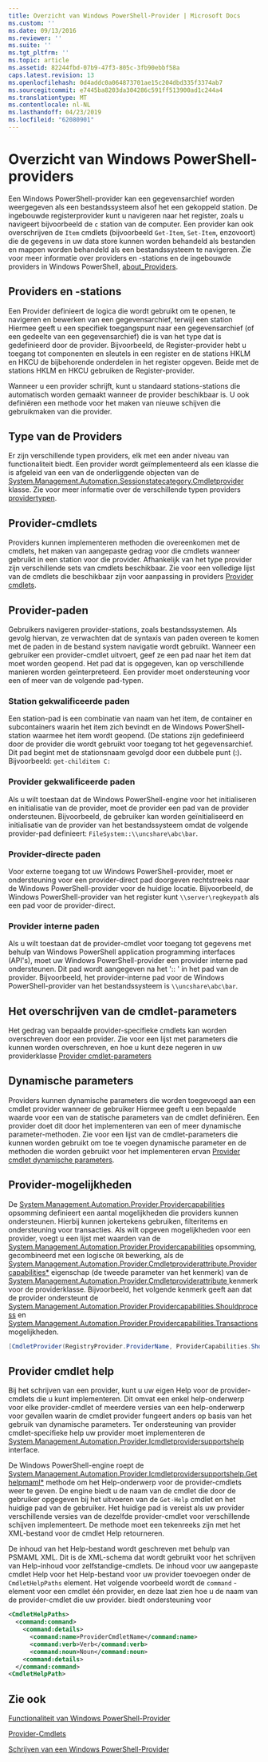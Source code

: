 ```yaml
---
title: Overzicht van Windows PowerShell-Provider | Microsoft Docs
ms.custom: ''
ms.date: 09/13/2016
ms.reviewer: ''
ms.suite: ''
ms.tgt_pltfrm: ''
ms.topic: article
ms.assetid: 82244fbd-07b9-47f3-805c-3fb90ebbf58a
caps.latest.revision: 13
ms.openlocfilehash: 0d4addc0a064873701ae15c204dbd335f3374ab7
ms.sourcegitcommit: e7445ba8203da304286c591ff513900ad1c244a4
ms.translationtype: MT
ms.contentlocale: nl-NL
ms.lasthandoff: 04/23/2019
ms.locfileid: "62080901"
---
```

# <a name="windows-powershell-provider-overview"></a>Overzicht van Windows PowerShell-providers

Een Windows PowerShell-provider kan een gegevensarchief worden weergegeven als een bestandssysteem alsof het een gekoppeld station. De ingebouwde registerprovider kunt u navigeren naar het register, zoals u navigeert bijvoorbeeld de `c` station van de computer. Een provider kan ook overschrijven de `Item` cmdlets (bijvoorbeeld `Get-Item`, `Set-Item`, enzovoort) die de gegevens in uw data store kunnen worden behandeld als bestanden en mappen worden behandeld als een bestandssysteem te navigeren. Zie voor meer informatie over providers en -stations en de ingebouwde providers in Windows PowerShell, [about_Providers](/powershell/module/microsoft.powershell.core/about/about_providers).

## <a name="providers-and-drives"></a>Providers en -stations

Een Provider definieert de logica die wordt gebruikt om te openen, te navigeren en bewerken van een gegevensarchief, terwijl een station Hiermee geeft u een specifiek toegangspunt naar een gegevensarchief (of een gedeelte van een gegevensarchief) die is van het type dat is gedefinieerd door de provider. Bijvoorbeeld, de Register-provider hebt u toegang tot componenten en sleutels in een register en de stations HKLM en HKCU de bijbehorende onderdelen in het register opgeven. Beide met de stations HKLM en HKCU gebruiken de Register-provider.

Wanneer u een provider schrijft, kunt u standaard stations-stations die automatisch worden gemaakt wanneer de provider beschikbaar is. U ook definiëren een methode voor het maken van nieuwe schijven die gebruikmaken van die provider.

## <a name="type-of-providers"></a>Type van de Providers

Er zijn verschillende typen providers, elk met een ander niveau van functionaliteit biedt. Een provider wordt geïmplementeerd als een klasse die is afgeleid van een van de onderliggende objecten van de [System.Management.Automation.Sessionstatecategory.Cmdletprovider](/dotnet/api/System.Management.Automation.SessionStateCategory.CmdletProvider) klasse. Zie voor meer informatie over de verschillende typen providers [providertypen](./provider-types.md).

## <a name="provider-cmdlets"></a>Provider-cmdlets

Providers kunnen implementeren methoden die overeenkomen met de cmdlets, het maken van aangepaste gedrag voor die cmdlets wanneer gebruikt in een station voor die provider. Afhankelijk van het type provider zijn verschillende sets van cmdlets beschikbaar. Zie voor een volledige lijst van de cmdlets die beschikbaar zijn voor aanpassing in providers [Provider cmdlets](./provider-cmdlets.md).

## <a name="provider-paths"></a>Provider-paden

Gebruikers navigeren provider-stations, zoals bestandssystemen. Als gevolg hiervan, ze verwachten dat de syntaxis van paden overeen te komen met de paden in de bestand system navigatie wordt gebruikt. Wanneer een gebruiker een provider-cmdlet uitvoert, geef ze een pad naar het item dat moet worden geopend. Het pad dat is opgegeven, kan op verschillende manieren worden geïnterpreteerd. Een provider moet ondersteuning voor een of meer van de volgende pad-typen.

### <a name="drive-qualified-paths"></a>Station gekwalificeerde paden

Een station-pad is een combinatie van naam van het item, de container en subcontainers waarin het item zich bevindt en de Windows PowerShell-station waarmee het item wordt geopend. (De stations zijn gedefinieerd door de provider die wordt gebruikt voor toegang tot het gegevensarchief. Dit pad begint met de stationsnaam gevolgd door een dubbele punt (:). Bijvoorbeeld: `get-childitem C:`

### <a name="provider-qualified-paths"></a>Provider gekwalificeerde paden

Als u wilt toestaan dat de Windows PowerShell-engine voor het initialiseren en initialisatie van de provider, moet de provider een pad van de provider ondersteunen. Bijvoorbeeld, de gebruiker kan worden geïnitialiseerd en initialisatie van de provider van het bestandssysteem omdat de volgende provider-pad definieert: `FileSystem::\\uncshare\abc\bar`.

### <a name="provider-direct-paths"></a>Provider-directe paden

Voor externe toegang tot uw Windows PowerShell-provider, moet er ondersteuning voor een provider-direct pad doorgeven rechtstreeks naar de Windows PowerShell-provider voor de huidige locatie. Bijvoorbeeld, de Windows PowerShell-provider van het register kunt `\\server\regkeypath` als een pad voor de provider-direct.

### <a name="provider-internal-paths"></a>Provider interne paden

Als u wilt toestaan dat de provider-cmdlet voor toegang tot gegevens met behulp van Windows PowerShell application programming interfaces (API's), moet uw Windows PowerShell-provider een provider interne pad ondersteunen. Dit pad wordt aangegeven na het ':: ' in het pad van de provider. Bijvoorbeeld, het provider-interne pad voor de Windows PowerShell-provider van het bestandssysteem is `\\uncshare\abc\bar`.

## <a name="overriding-cmdlet-parameters"></a>Het overschrijven van de cmdlet-parameters

Het gedrag van bepaalde provider-specifieke cmdlets kan worden overschreven door een provider. Zie voor een lijst met parameters die kunnen worden overschreven, en hoe u kunt deze negeren in uw providerklasse [Provider cmdlet-parameters](./provider-cmdlet-parameters.md)

## <a name="dynamic-parameters"></a>Dynamische parameters

Providers kunnen dynamische parameters die worden toegevoegd aan een cmdlet provider wanneer de gebruiker Hiermee geeft u een bepaalde waarde voor een van de statische parameters van de cmdlet definiëren. Een provider doet dit door het implementeren van een of meer dynamische parameter-methoden. Zie voor een lijst van de cmdlet-parameters die kunnen worden gebruikt om toe te voegen dynamische parameter en de methoden die worden gebruikt voor het implementeren ervan [Provider cmdlet dynamische parameters](./provider-cmdlet-dynamic-parameters.md).

## <a name="provider-capabilities"></a>Provider-mogelijkheden

De [System.Management.Automation.Provider.Providercapabilities](/dotnet/api/System.Management.Automation.Provider.ProviderCapabilities) opsomming definieert een aantal mogelijkheden die providers kunnen ondersteunen. Hierbij kunnen jokertekens gebruiken, filteritems en ondersteuning voor transacties. Als wilt opgeven mogelijkheden voor een provider, voegt u een lijst met waarden van de [System.Management.Automation.Provider.Providercapabilities](/dotnet/api/System.Management.Automation.Provider.ProviderCapabilities) opsomming, gecombineerd met een logische `OR` bewerking, als de [ System.Management.Automation.Provider.Cmdletproviderattribute.Providercapabilities*](/dotnet/api/System.Management.Automation.Provider.CmdletProviderAttribute.ProviderCapabilities) eigenschap (de tweede parameter van het kenmerk) van de [System.Management.Automation.Provider.Cmdletproviderattribute ](/dotnet/api/System.Management.Automation.Provider.CmdletProviderAttribute) kenmerk voor de providerklasse. Bijvoorbeeld, het volgende kenmerk geeft aan dat de provider ondersteunt de [System.Management.Automation.Provider.Providercapabilities.Shouldprocess](/dotnet/api/System.Management.Automation.Provider.ProviderCapabilities.ShouldProcess) en [ System.Management.Automation.Provider.Providercapabilities.Transactions](/dotnet/api/System.Management.Automation.Provider.ProviderCapabilities.Transactions) mogelijkheden.

```csharp
[CmdletProvider(RegistryProvider.ProviderName, ProviderCapabilities.ShouldProcess | ProviderCapabilities.Transactions)]

```

## <a name="provider-cmdlet-help"></a>Provider cmdlet help

Bij het schrijven van een provider, kunt u uw eigen Help voor de provider-cmdlets die u kunt implementeren. Dit omvat een enkel help-onderwerp voor elke provider-cmdlet of meerdere versies van een help-onderwerp voor gevallen waarin de cmdlet provider fungeert anders op basis van het gebruik van dynamische parameters. Ter ondersteuning van provider cmdlet-specifieke help uw provider moet implementeren de [System.Management.Automation.Provider.Icmdletprovidersupportshelp](/dotnet/api/System.Management.Automation.Provider.ICmdletProviderSupportsHelp) interface.

De Windows PowerShell-engine roept de [System.Management.Automation.Provider.Icmdletprovidersupportshelp.Gethelpmaml*](/dotnet/api/System.Management.Automation.Provider.ICmdletProviderSupportsHelp.GetHelpMaml) methode om het Help-onderwerp voor de provider-cmdlets weer te geven. De engine biedt u de naam van de cmdlet die door de gebruiker opgegeven bij het uitvoeren van de `Get-Help` cmdlet en het huidige pad van de gebruiker. Het huidige pad is vereist als uw provider verschillende versies van de dezelfde provider-cmdlet voor verschillende schijven implementeert. De methode moet een tekenreeks zijn met het XML-bestand voor de cmdlet Help retourneren.

De inhoud van het Help-bestand wordt geschreven met behulp van PSMAML XML. Dit is de XML-schema dat wordt gebruikt voor het schrijven van Help-inhoud voor zelfstandige-cmdlets. De inhoud voor uw aangepaste cmdlet Help voor het Help-bestand voor uw provider toevoegen onder de `CmdletHelpPaths` element. Het volgende voorbeeld wordt de `command` -element voor een cmdlet één provider, en deze laat zien hoe u de naam van de provider-cmdlet die uw provider. biedt ondersteuning voor

```xml
<CmdletHelpPaths>
  <command:command>
    <command:details>
      <command:name>ProviderCmdletName</command:name>
      <command:verb>Verb</command:verb>
      <command:noun>Noun</command:noun>
    <command:details>
  </command:command>
<CmdletHelpPath>
```

## <a name="see-also"></a>Zie ook

[Functionaliteit van Windows PowerShell-Provider](./provider-types.md)

[Provider-Cmdlets](./provider-cmdlets.md)

[Schrijven van een Windows PowerShell-Provider](./writing-a-windows-powershell-provider.md)